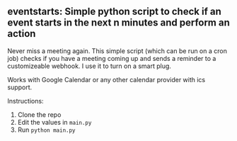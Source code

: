 ## eventstarts: Simple python script to check if an event starts in the next n minutes and perform an action

Never miss a meeting again. This simple script (which can be run on a cron job) checks if you have a meeting coming up and sends a reminder to a customizeable webhook. I use it to turn on a smart plug.

Works with Google Calendar or any other calendar provider with ics support.

Instructions:
1. Clone the repo
2. Edit the values in `main.py`
3. Run `python main.py`
